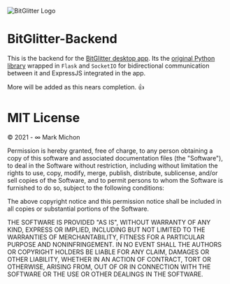 ![BitGlitter Logo](https://i.imgur.com/pX8b4Dy.png)

# BitGlitter-Backend

This is the backend for the [BitGlitter desktop app](https://github.com/MarkMichon1/BitGlitter).  Its the 
[original Python library](https://github.com/MarkMichon1/BitGlitter-Python) wrapped in `Flask` and `SocketIO` for
bidirectional communication between it and ExpressJS integrated in the app.

More will be added as this nears completion. 👍


# MIT License

© 2021 - ∞ Mark Michon

Permission is hereby granted, free of charge, to any person obtaining a copy of this software and associated documentation files (the "Software"), to deal in the Software without restriction, including without limitation the rights to use, copy, modify, merge, publish, distribute, sublicense, and/or sell copies of the Software, and to permit persons to whom the Software is furnished to do so, subject to the following conditions:

The above copyright notice and this permission notice shall be included in all copies or substantial portions of the Software.

THE SOFTWARE IS PROVIDED "AS IS", WITHOUT WARRANTY OF ANY KIND, EXPRESS OR IMPLIED, INCLUDING BUT NOT LIMITED TO THE WARRANTIES OF MERCHANTABILITY, FITNESS FOR A PARTICULAR PURPOSE AND NONINFRINGEMENT. IN NO EVENT SHALL THE AUTHORS OR COPYRIGHT HOLDERS BE LIABLE FOR ANY CLAIM, DAMAGES OR OTHER LIABILITY, WHETHER IN AN ACTION OF CONTRACT, TORT OR OTHERWISE, ARISING FROM, OUT OF OR IN CONNECTION WITH THE SOFTWARE OR THE USE OR OTHER DEALINGS IN THE SOFTWARE.